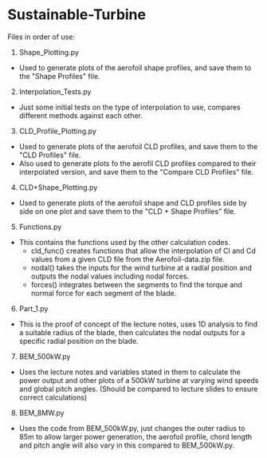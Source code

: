 # Sustainable-Turbine

Files in order of use:
1. Shape_Plotting.py
  - Used to generate plots of the aerofoil shape profiles, and save them to the "Shape Profiles" file.

2. Interpolation_Tests.py
  - Just some initial tests on the type of interpolation to use, compares different methods against each other.

3. CLD_Profile_Plotting.py
  - Used to generate plots of the aerofoil CLD profiles, and save them to the "CLD Profiles" file.
  - Also used to generate plots fo the aerofil CLD profiles compared to their interpolated version, and save them to the "Compare CLD Profiles" file.

4. CLD+Shape_Plotting.py
  - Used to generate plots of the aerofoil shape and CLD profiles side by side on one plot and save them to the "CLD + Shape Profiles" file.

5. Functions.py
  - This contains the functions used by the other calculation codes.
    - cld_func() creates functions that allow the interpolation of Cl and Cd values from a given CLD file from the Aerofoil-data.zip file.
    - nodal() takes the inputs for the wind turbine at a radial position and outputs the nodal values including nodal forces.
    - forces() integrates between the segments to find the torque and normal force for each segment of the blade.

6. Part_1.py
  - This is the proof of concept of the lecture notes, uses 1D analysis to find a suitable radius of the blade, then calculates the nodal outputs for a specific radial position on the blade.

7. BEM_500kW.py
  - Uses the lecture notes and variables stated in them to calculate the power output and other plots of a 500kW turbine at varying wind speeds and global pitch angles. (Should be compared to lecture slides to ensure correct calculations)

8. BEM_8MW.py
  - Uses the code from BEM_500kW.py, just changes the outer radius to 85m to allow larger power generation, the aerofoil profile, chord length and pitch angle will also vary in this compared to BEM_500kW.py.
